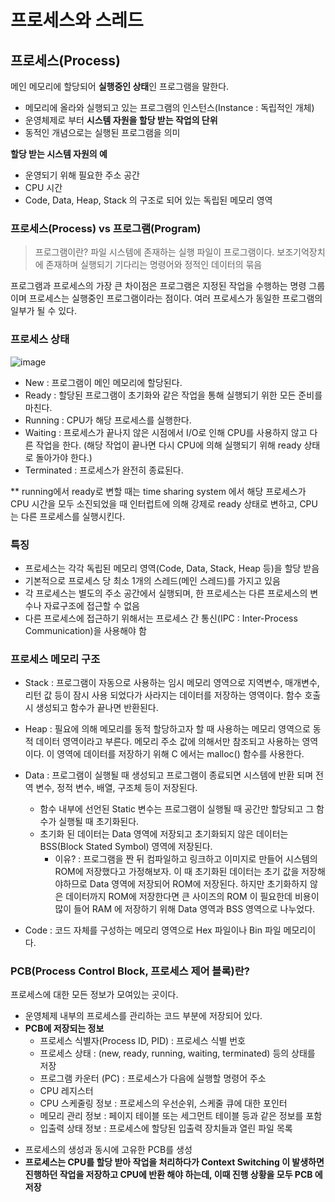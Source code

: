 # 프로세스와 스레드

## 프로세스(Process)
메인 메모리에 할당되어 **실행중인 상태**인 프로그램을 말한다.
- 메모리에 올라와 실행되고 있는 프로그램의 인스턴스(Instance : 독립적인 개체)
- 운영체제로 부터 **시스템 자원을 할당 받는 작업의 단위**
- 동적인 개념으로는 실행된 프로그램을 의미

**할당 받는 시스템 자원의 예**
+ 운영되기 위해 필요한 주소 공간
+ CPU 시간
+ Code, Data, Heap, Stack 의 구조로 되어 있는 독립된 메모리 영역

### 프로세스(Process) vs 프로그램(Program)
> 프로그램이란? 파일 시스템에 존재하는 실행 파일이 프로그램이다. 보조기억장치에 존재하며 실행되기 기다리는 명령어와 정적인 데이터의 묶음

프로그램과 프로세스의 가장 큰 차이점은 프로그램은 지정된 작업을 수행하는 명령 그룹이며 프로세스는 실행중인 프로그램이라는 점이다. 여러 프로세스가 동일한 프로그램의 일부가 될 수 있다.

### 프로세스 상태
![image](https://user-images.githubusercontent.com/33089715/117449210-aa1f9700-af7a-11eb-866a-6dc44968eda7.png)

+ New : 프로그램이 메인 메모리에 할당된다.
+ Ready : 할당된 프로그램이 초기화와 같은 작업을 통해 실행되기 위한 모든 준비를 마친다.
+ Running : CPU가 해당 프로세스를 실행한다.
+ Waiting : 프로세스가 끝나지 않은 시점에서 I/O로 인해 CPU를 사용하지 않고 다른 작업을 한다. (해당 작업이 끝나면 다시 CPU에 의해 실행되기 위해 ready 상태로 돌아가야 한다.)
+ Terminated : 프로세스가 완전히 종료된다.

** running에서 ready로 변할 때는 time sharing system 에서 해당 프로세스가 CPU 시간을 모두 소진되었을 때 인터럽트에 의해 강제로 ready 상태로 변하고, CPU는 다른 프로세스를 실행시킨다.

### 특징
- 프로세스는 각각 독립된 메모리 영역(Code, Data, Stack, Heap 등)을 할당 받음
- 기본적으로 프로세스 당 최소 1개의 스레드(메인 스레드)를 가지고 있음
- 각 프로세스는 별도의 주소 공간에서 실행되며, 한 프로세스는 다른 프로세스의 변수나 자료구조에 접근할 수 없음
- 다른 프로세스에 접근하기 위해서는 프로세스 간 통신(IPC : Inter-Process Communication)을 사용해야 함

### 프로세스 메모리 구조

- Stack : 프로그램이 자동으로 사용하는 임시 메모리 영역으로 지역변수, 매개변수, 리턴 값 등이 잠시 사용 되었다가 사라지는 데이터를 저장하는 영역이다. 함수 호출 시 생성되고 함수가 끝나면 반환된다.
- Heap : 필요에 의해 메모리를 동적 할당하고자 할 때 사용하는 메모리 영역으로 동적 데이터 영역이라고 부른다. 메모리 주소 값에 의해서만 참조되고 사용하는 영역이다. 이 영역에 데이터를 저장하기 위해 C 에서는 malloc() 함수를 사용한다.
- Data : 프로그램이 실행될 때 생성되고 프로그램이 종료되면 시스템에 반환 되며 전역 변수, 정적 변수, 배열, 구조체 등이 저장된다.

    - 함수 내부에 선언된 Static 변수는 프로그램이 실행될 때 공간만 할당되고 그 함수가 실행될 때 초기화된다.
    - 초기화 된 데이터는 Data 영역에 저장되고 초기화되지 않은 데이터는 BSS(Block Stated Symbol) 영역에 저장된다. 
        - 이유? : 프로그램을 짠 뒤 컴파일하고 링크하고 이미지로 만들어 시스템의 ROM에 저장했다고 가정해보자. 이 때 초기화된 데이터는 초기 값을 저장해야하므로 Data 영역에 저장되어 ROM에 저장된다. 하지만 초기화하지 않은 데이터까지 ROM에 저장한다면 큰 사이즈의 ROM 이 필요한데 비용이 많이 들어 RAM 에 저장하기 위해 Data 영역과 BSS 영역으로 나누었다.
- Code : 코드 자체를 구성하는 메모리 영역으로 Hex 파일이나 Bin 파일 메모리이다. 

### PCB(Process Control Block, 프로세스 제어 블록)란?
프로세스에 대한 모든 정보가 모여있는 곳이다.
+ 운영체제 내부의 프로세스를 관리하는 코드 부분에 저장되어 있다.
+ **PCB에 저장되는 정보**
    - 프로세스 식별자(Process ID, PID) : 프로세스 식별 번호
    - 프로세스 상태 : (new, ready, running, waiting, terminated) 등의 상태를 저장
    - 프로그램 카운터 (PC) : 프로세스가 다음에 실행할 명령어 주소
    - CPU 레지스터
    - CPU 스케줄링 정보 : 프로세스의 우선순위, 스케줄 큐에 대한 포인터
    - 메모리 관리 정보 : 페이지 테이블 또는 세그먼트 테이블 등과 같은 정보를 포함
    - 입출력 상태 정보 : 프로세스에 할당된 입출력 장치들과 열린 파일 목록
- 프로세스의 생성과 동시에 고유한 PCB를 생성
- **프로세스는 CPU를 할당 받아 작업을 처리하다가 Context Switching 이 발생하면 진행하던 작업을 저장하고 CPU에 반환 해야 하는데, 이때 진행 상황을 모두 PCB 에 저장**